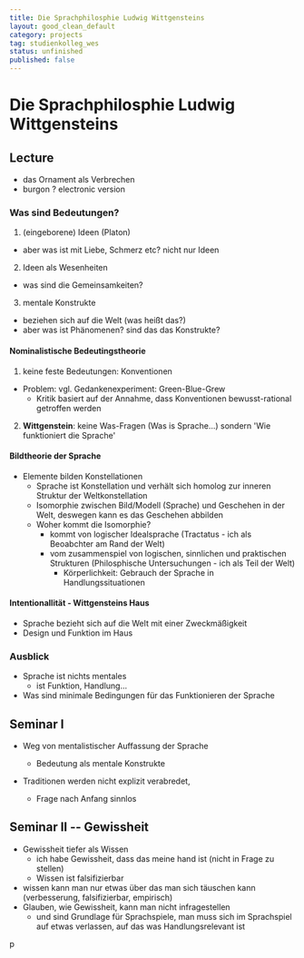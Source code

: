 ```yaml
---
title: Die Sprachphilosphie Ludwig Wittgensteins
layout: good_clean_default
category: projects
tag: studienkolleg_wes
status: unfinished
published: false
---
```


# Die Sprachphilosphie Ludwig Wittgensteins



## Lecture

+ das Ornament als Verbrechen
+ burgon ? electronic version

### Was sind Bedeutungen?

1. (eingeborene) Ideen (Platon)
  + aber was ist mit Liebe, Schmerz etc? nicht nur Ideen
2. Ideen als Wesenheiten
  + was sind die Gemeinsamkeiten?
3. mentale Konstrukte
  + beziehen sich auf die Welt (was heißt das?)
  + aber was ist Phänomenen? sind das das Konstrukte?


#### Nominalistische Bedeutingstheorie

1. keine feste Bedeutungen: Konventionen
  + Problem: vgl. Gedankenexperiment: Green-Blue-Grew
    + Kritik basiert auf der Annahme, dass Konventionen bewusst-rational getroffen werden
2. **Wittgenstein**: keine Was-Fragen (Was is Sprache...) sondern 'Wie funktioniert die Sprache'


#### Bildtheorie der Sprache

+ Elemente bilden Konstellationen
  + Sprache ist Konstellation und verhält sich homolog zur inneren Struktur der Weltkonstellation
  + Isomorphie zwischen Bild/Modell (Sprache) und Geschehen in der Welt, deswegen kann es das Geschehen abbilden
  + Woher kommt die Isomorphie?
    + kommt von logischer Idealsprache (Tractatus - ich als Beoabchter am Rand der Welt)
    + vom zusammenspiel von logischen, sinnlichen und praktischen Strukturen (Philosphische Untersuchungen - ich als Teil der Welt)
      + Körperlichkeit: Gebrauch der Sprache in Handlungssituationen


#### Intentionallität - Wittgensteins Haus

+ Sprache bezieht sich auf die Welt mit einer Zweckmäßigkeit
+ Design und Funktion im Haus


### Ausblick

+ Sprache ist nichts mentales
  + ist Funktion, Handlung...
+ Was sind minimale Bedingungen für das Funktionieren der Sprache






## Seminar I

+ Weg von mentalistischer Auffassung der Sprache
  + Bedeutung als mentale Konstrukte

+ Traditionen werden nicht explizit verabredet,
    + Frage nach Anfang sinnlos





## Seminar II -- Gewissheit

+ Gewissheit tiefer als Wissen
  + ich habe Gewissheit, dass das meine hand ist (nicht in Frage zu stellen)
  + Wissen ist falsifizierbar  
+ wissen kann man nur etwas über das man sich täuschen kann (verbesserung, falsifizierbar, empirisch)
+ Glauben, wie Gewissheit, kann man nicht infragestellen
  + und sind Grundlage für Sprachspiele, man muss sich im Sprachspiel auf etwas verlassen, auf das was Handlungsrelevant ist








p
